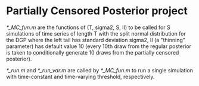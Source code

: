 # Partially Censored Posterior project

_*\_MC\_fun.m_ are the functions of (T, sigma2, S, II) to be called for S simulations of time series of length T with the split normal distribution for the DGP where the left tail has standard deviation sigma2, II (a "thinning" parameter) has default value 10 (every 10th draw from the regular posterior is taken to conditionally generate 10 draws from the partially censored posterior).

_*\_run.m_ and _*\_run\_var.m_ are called by _*\_MC\_fun.m_ to run a single simulation with time-constant and time-varying threshold, respectively.